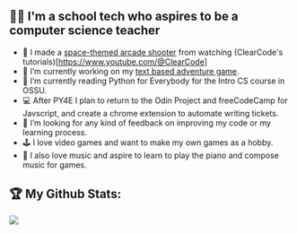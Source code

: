 ## 🧑‍💻 I'm a school tech who aspires to be a computer science teacher
- 👾 I made a [space-themed arcade shooter](https://github.com/frankiebry/star-hero) from watching (ClearCode's tutorials)[https://www.youtube.com/@ClearCode] 
- 🔭 I’m currently working on my [text based adventure game](https://github.com/frankiebry/text-based-adventure/).
- 🌱 I’m currently reading Python for Everybody for the Intro CS course in OSSU.
- 💻 After PY4E I plan to return to the Odin Project and freeCodeCamp for Javscript, and create a chrome extension to automate writing tickets.
- 🤔 I’m looking for any kind of feedback on improving my code or my learning process.
- 🕹️ I love video games and want to make my own games as a hobby.
- 🎹 I also love music and aspire to learn to play the piano and compose music for games.

## :trophy: My Github Stats:
<div>
  <a href="https://github-readme-stats.vercel.app/api/top-langs/?username=frankiebry&count_private=true&hide=php&theme=tokyonight">
    <img align="center" src="https://github-readme-stats.vercel.app/api/top-langs/?username=frankiebry&layout=compact&hide=php&theme=tokyonight" /></a>
</div>
